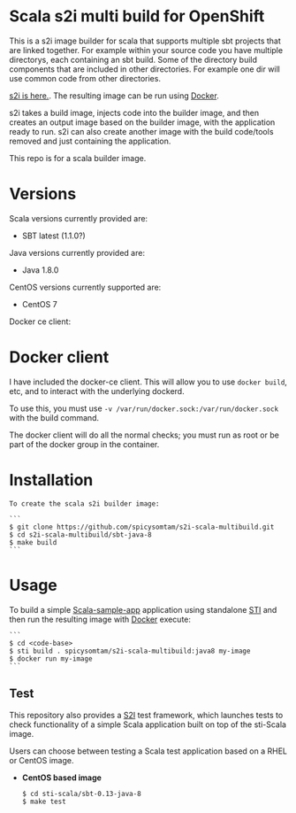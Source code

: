 # Scala s2i multi build for OpenShift

This is a s2i image builder for scala that supports multiple sbt projects that are linked together.
For example within your source code you have multiple directorys, each containing an sbt build.
Some of the directory build components that are included in other directories. For example one dir will
use common code from other directories.

[s2i is here.](https://github.com/openshift/source-to-image).
The resulting image can be run using [Docker](http://docker.io).

s2i takes a build image, injects code into the builder image, and then creates an output image based on the builder image, with the application ready to run.
s2i can also create another image with the build code/tools removed and just containing the application.

This repo is for a scala builder image.

# Versions

Scala versions currently provided are:
* SBT latest (1.1.0?)

Java versions currently provided are:
* Java 1.8.0

CentOS versions currently supported are:
* CentOS 7

Docker ce client:

# Docker client

I have included the docker-ce client. This will allow you to use `docker build`, etc, and to interact with the underlying dockerd.

To use this, you must use `-v /var/run/docker.sock:/var/run/docker.sock` with the build command.

The docker client will do all the normal checks; you must run as root or be part of the docker group in the container.

# Installation

    To create the scala s2i builder image:

    ```
    $ git clone https://github.com/spicysomtam/s2i-scala-multibuild.git
    $ cd s2i-scala-multibuild/sbt-java-8
    $ make build
    ```
# Usage
To build a simple [Scala-sample-app](https://github.com/pat2man/play-originv3-test) application
using standalone [STI](https://github.com/openshift/source-to-image) and then run the
resulting image with [Docker](http://docker.io) execute:

    ```
    $ cd <code-base>
    $ sti build . spicysomtam/s2i-scala-multibuild:java8 my-image
    $ docker run my-image
    ```

Test
---------------------
This repository also provides a [S2I](https://github.com/openshift/source-to-image) test framework,
which launches tests to check functionality of a simple Scala application built on top of the sti-Scala image.

Users can choose between testing a Scala test application based on a RHEL or CentOS image.


*  **CentOS based image**

    ```
    $ cd sti-scala/sbt-0.13-java-8
    $ make test
    ```
